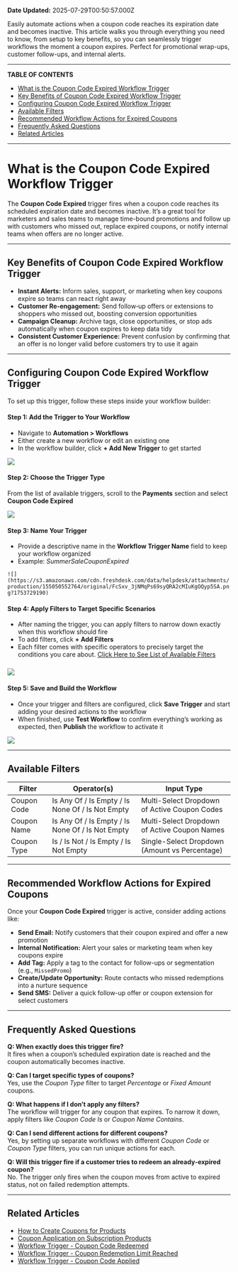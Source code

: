 **Date Updated:** 2025-07-29T00:50:57.000Z

Easily automate actions when a coupon code reaches its expiration date and becomes inactive. This article walks you through everything you need to know, from setup to key benefits, so you can seamlessly trigger workflows the moment a coupon expires. Perfect for promotional wrap-ups, customer follow-ups, and internal alerts.

---

**TABLE OF CONTENTS**

  
* [What is the Coupon Code Expired Workflow Trigger](#What-is-the-Coupon-Code-Expired-Workflow-Trigger)
* [Key Benefits of Coupon Code Expired Workflow Trigger](#Key-Benefits-of-Coupon-Code-Expired-Workflow-Trigger)
* [Configuring Coupon Code Expired Workflow Trigger](#Configuring-Coupon-Code-Expired-Workflow-Trigger)
* [Available Filters](#Available-Filters)
* [Recommended Workflow Actions for Expired Coupons](#Recommended-Workflow-Actions-for-Expired-Coupons)
* [Frequently Asked Questions](#Frequently-Asked-Questions)
* [Related Articles](#Related-Articles)

---

# **What is the Coupon Code Expired Workflow Trigger**

  
The **Coupon Code Expired** trigger fires when a coupon code reaches its scheduled expiration date and becomes inactive. It’s a great tool for marketers and sales teams to manage time-bound promotions and follow up with customers who missed out, replace expired coupons, or notify internal teams when offers are no longer active.

---

## **Key Benefits of Coupon Code Expired Workflow Trigger**

  
* **Instant Alerts:** Inform sales, support, or marketing when key coupons expire so teams can react right away
* **Customer Re‑engagement:** Send follow‑up offers or extensions to shoppers who missed out, boosting conversion opportunities
* **Campaign Cleanup:** Archive tags, close opportunities, or stop ads automatically when coupon expires to keep data tidy
* **Consistent Customer Experience:** Prevent confusion by confirming that an offer is no longer valid before customers try to use it again

---

## **Configuring Coupon Code Expired Workflow Trigger**

  
To set up this trigger, follow these steps inside your workflow builder:
  
  
#### **Step 1:** Add the Trigger to Your Workflow

  
* Navigate to **Automation > Workflows**
* Either create a new workflow or edit an existing one
* In the workflow builder, click **\+ Add New Trigger** to get started

  
![](https://s3.amazonaws.com/cdn.freshdesk.com/data/helpdesk/attachments/production/155050551956/original/KS83c0dS2PvtlP4YCrV05IBN_GsjzQallg.png?1753727277)
  
  
#### **Step 2:** Choose the Trigger Type

  
From the list of available triggers, scroll to the **Payments** section and select **Coupon Code Expired**

  
![](https://s3.amazonaws.com/cdn.freshdesk.com/data/helpdesk/attachments/production/155050551986/original/iS9zpAvHNi_rsInKm1vVz0rroVNwkUHKVA.png?1753727377)
  
  
#### **Step 3:** Name Your Trigger

  
* Provide a descriptive name in the **Workflow Trigger Name** field to keep your workflow organized
* Example: _SummerSaleCouponExpired_

  
`![](https://s3.amazonaws.com/cdn.freshdesk.com/data/helpdesk/attachments/production/155050552764/original/FcSxv_3jNMqPs69syQRA2cMIuKgOQyp5SA.png?1753729190)`
  
  
#### **Step 4:** Apply Filters to Target Specific Scenarios

  
* After naming the trigger, you can apply filters to narrow down exactly when this workflow should fire
* To add filters, click **\+ Add Filters**
* Each filter comes with specific operators to precisely target the conditions you care about. [Click Here to See List of Available Filters ](#Available-Filters)

  
### ![](https://s3.amazonaws.com/cdn.freshdesk.com/data/helpdesk/attachments/production/155050552825/original/HbC14qdtt-BcO1q8Vt54um71dhz6jADN3A.png?1753729308)
  
  
#### **Step 5:** Save and Build the Workflow

  
* Once your trigger and filters are configured, click **Save Trigger** and start adding your desired actions to the workflow
* When finished, use **Test Workflow** to confirm everything’s working as expected, then **Publish** the workflow to activate it

  
![](https://s3.amazonaws.com/cdn.freshdesk.com/data/helpdesk/attachments/production/155050552860/original/x4q_5CI9nIOpvsgrNMWld-e8aXcCFPqaPA.png?1753729421)

---

## **Available Filters**
  
  
| Filter      | Operator(s)                                      | Input Type                                    |
| ----------- | ------------------------------------------------ | --------------------------------------------- |
| Coupon Code | Is Any Of / Is Empty / Is None Of / Is Not Empty | Multi-Select Dropdown of Active Coupon Codes  |
| Coupon Name | Is Any Of / Is Empty / Is None Of / Is Not Empty | Multi-Select Dropdown of Active Coupon Names  |
| Coupon Type | Is / Is Not / Is Empty / Is Not Empty            | Single-Select Dropdown (Amount vs Percentage) |

---

## **Recommended Workflow Actions for Expired Coupons**

  
Once your **Coupon Code Expired** trigger is active, consider adding actions like:

  
* **Send Email:** Notify customers that their coupon expired and offer a new promotion
* **Internal Notification:** Alert your sales or marketing team when key coupons expire
* **Add Tag:** Apply a tag to the contact for follow-ups or segmentation (e.g., `MissedPromo`)
* **Create/Update Opportunity:** Route contacts who missed redemptions into a nurture sequence
* **Send SMS:** Deliver a quick follow-up offer or coupon extension for select customers

---

## **Frequently Asked Questions**

  
**Q: When exactly does this trigger fire?**  
It fires when a coupon’s scheduled expiration date is reached and the coupon automatically becomes inactive.

  
**Q: Can I target specific types of coupons?**  
Yes, use the _Coupon Type_ filter to target _Percentage_ or _Fixed Amount_ coupons.

  
**Q: What happens if I don’t apply any filters?**  
The workflow will trigger for any coupon that expires. To narrow it down, apply filters like _Coupon Code Is_ or _Coupon Name Contains_.

  
**Q: Can I send different actions for different coupons?**  
Yes, by setting up separate workflows with different _Coupon Code_ or _Coupon Type_ filters, you can run unique actions for each.

  
**Q: Will this trigger fire if a customer tries to redeem an already‑expired coupon?**  
No. The trigger only fires when the coupon moves from active to expired status, not on failed redemption attempts.

---

## **Related Articles**

  
* [How to Create Coupons for Products](https://help.gohighlevel.com/en/support/solutions/articles/48001224172)
* [Coupon Application on Subscription Products](https://help.gohighlevel.com/en/support/solutions/articles/155000004886)
* [Workflow Trigger - Coupon Code Redeemed](https://help.gohighlevel.com/en/support/solutions/articles/155000005658)
* [Workflow Trigger - Coupon Redemption Limit Reached](https://help.gohighlevel.com/en/support/solutions/articles/155000005660)
* [Workflow Trigger - Coupon Code Applied](https://help.gohighlevel.com/en/support/solutions/articles/155000005641)